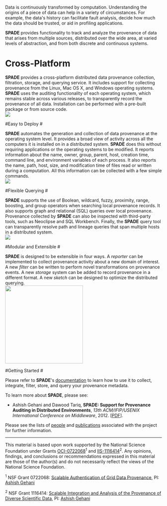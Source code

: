 Data is continuously transformed by computation. Understanding the origins of a piece of data can help in a variety of circumstances. For example, the data's history can facilitate fault analysis, decide how much the data should be trusted, or aid in profiling applications.

**SPADE** provides functionality to track and analyze the provenance of data that arises from multiple sources, distributed over the wide area, at varied levels of abstraction, and from both discrete and continuous systems.


# Cross-Platform #

**SPADE** provides a cross-platform distributed data provenance collection, filtration, storage, and querying service. It includes support for collecting provenance from the Linux, Mac OS X, and Windows operating systems. **SPADE** uses the auditing functionality of each operating system, which remains stable across various releases, to transparently record the provenance of all data. Installation can be performed with a pre-built package or from source code. <br /><img src='../../wiki/img/frontpage_platforms.png'><br />

#Easy to Deploy #

**SPADE** automates the generation and collection of data provenance at the operating system level. It provides a broad view of activity across all the computers it is installed on in a distributed system. **SPADE** does this without requiring applications or the operating systems to be modified. It reports information about the name, owner, group, parent, host, creation time, command line, and environment variables of each process. It also reports the name, path, host, size, and modification time of files read or written during a computation. All this information can be collected with a few simple commands. <br /><img src='../../wiki/img/frontpage_easy.png'> <br />

#Flexible Querying #

**SPADE** supports the use of Boolean, wildcard, fuzzy, proximity, range, boosting, and group operators when searching local provenance records. It also supports graph and relational (SQL) queries over local provenance. Provenance collected by **SPADE** can also be inspected with third-party tools, such as Neoclipse and SQL Workbench. Finally, the **SPADE** query tool can transparently resolve path and lineage queries that span multiple hosts in a distributed system. <br /><img src='../../wiki/img/frontpage_query.png'><br />

#Modular and Extensible #

**SPADE** is designed to be extensible in four ways. A _reporter_ can be implemented to collect provenance activity about a new domain of interest. A new _filter_ can be written to perform novel transformations on provenance events. A new _storage_ system can be added to record provenance in a different format. A new _sketch_ can be designed to optimize the distributed querying. <br /><img src='../../wiki/img/frontpage_modular.png' width='250px'> <br />

#Getting Started #

Please refer to **SPADE**'s [documentation](../../wiki) to learn how to use it to collect, integrate, filter, store, and query your provenance metadata.

To learn more about **SPADE**, please see:

  * Ashish Gehani and Dawood Tariq, **SPADE: Support for Provenance Auditing in Distributed Environments**, _13th ACM/IFIP/USENIX International Conference on Middleware_, 2012. [[PDF](http://www.csl.sri.com/users/gehani/papers/MW-2012.SPADE.pdf)].

Please see the lists of [people](../../wiki/people) and [publications](../../wiki/publications) associated with the project for further information.

---


This material is based upon work supported by the National Science Foundation under Grants [OCI-0722068](http://www.nsf.gov/awardsearch/showAward?AWD_ID=0722068)<sup>1</sup> and [IIS-1116414](http://www.nsf.gov/awardsearch/showAward?AWD_ID=1116414)<sup>2</sup>. Any opinions, findings, and conclusions or recommendations expressed in this material are those of the author(s) and do not necessarily reflect the views of the National Science Foundation.

<sup>1</sup> NSF Grant 0722068: [Scalable Authentication of Grid Data Provenance](http://www.nsf.gov/awardsearch/showAward?AWD_ID=0722068), PI: [Ashish Gehani](http://www.csl.sri.com/people/gehani/)

<sup>2</sup> NSF Grant 1116414: [Scalable Integration and Analysis of the Provenance of Diverse Scientific Data](http://www.nsf.gov/awardsearch/showAward?AWD_ID=1116414), PI: [Ashish Gehani](http://www.csl.sri.com/people/gehani/)

<a href='Hidden comment: 
The Apple logo is licensed under the Creative Commons Attribution-Share Alike 3.0 Unported, 2.5 Generic, 2.0 Generic and 1.0 Generic license.
The Linux Tux logo is (c) Larry Ewing, Simon Budig und Anja Gerwinsk and is licensed under the terms of the GNU General Public License version 3.
The Windows logo is in the public domain.
'></a>
